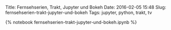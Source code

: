 Title: Fernsehserien, Trakt, Jupyter und Bokeh
Date: 2016-02-05 15:48
Slug: fernsehserien-trakt-jupyter-und-bokeh
Tags: jupyter, python, trakt, tv

{% notebook fernsehserien-trakt-jupyter-und-bokeh.ipynb %}
